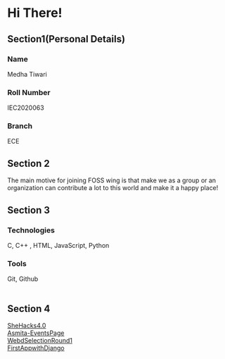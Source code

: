 <div align ="centre">
  <h1>Hi There!</h1>

 <h2>Section1(Personal Details)</h2>
<h3>Name</h3>
  Medha Tiwari
<h3>Roll Number </h3>
 IEC2020063
<h3>Branch</h3>
ECE
</br>

<h2>Section 2</h2>
The main motive for joining FOSS wing is that make we as a group or an organization can contribute a lot to this world and make it a happy place!

</br>
<h2>Section 3</h2?
</br>
<h3>Technologies</h3>
  C, C++ , HTML, JavaScript, Python
</br>
<h3>Tools</h3>
Git, Github
</br>
</br>
<h2>Section 4</h2>
<a href="https://github.com/medhatiwari/SheHacks_Team-009">SheHacks4.0</a></br>
<a href="https://github.com/medhatiwari/asmitaevents">Asmita-EventsPage</a></br>
<a href ="https://github.com/medhatiwari/WebD-Selection">WebdSelectionRound1</a></br>
<a href ="https://github.com/medhatiwari/first-django-app">FirstAppwithDjango</a>
</div>
